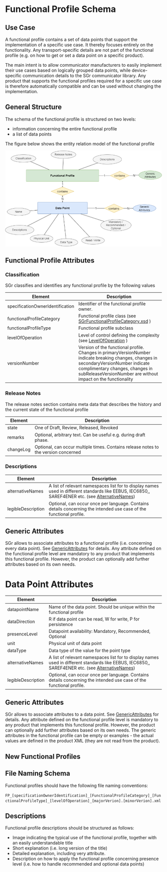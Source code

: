 # Functional Profile Schema

## Use Case

A functional profile contains a set of data points that support the implementation of a specific use case. It thereby
focuses entirely on the functionality. Any transport-specific details are not part of the functional profile (e.g.
on how to get or set a data point on a specific product).

The main intent is to allow communicator manufacturers to easily implement their use cases based on logically grouped data points, while device-specific communication details to the SGr communicator library. Any product that supports the functional profiles required for a specific use case is therefore  automatically compatible and can be used without changing the implementation.

## General Structure
The schema of the functional profile is structured on two levels:
- information concerning the entire functional profile
- a list of data points

The figure below shows the entity relation model of the functional profile

![Functional Profile Entity Relation](functionalProfile.drawio.png)

## Functional Profile Attributes

### Classification
SGr classifies and identifies any functional profile by the following values

| Element               | Description |
|-----------------------|-------------|
| specificationOwnerIdentification          | Identifier of the functional profile owner. |
| functionalProfileCategory | Functional profile class (see [SGrFunctionalProfileCategory.xsd](../SchemaDatabase/SGr/Generic/BaseType_FunctionalProfileCategory.xsd) ) |
| functionalProfileType       | Functional profile subclass |
| levelOfOperation   | Level of control defining the complexity (see [LevelOfOperation](LevelOfOperation.md) ) |
| versionNumber         | Version of the functional profile. Changes in primaryVersionNumber indicate breaking changes, changes in secondaryVersionNumber indicate complimentary changes, changes in subReleaseVersionNumber are without impact on the functionality | 

### Release Notes
The release notes section contains meta data that describes the history and the current state of the functional profile

| Element   | Description |
|-----------|-------------|
| state     | One of Draft, Review, Released, Revoked |
| remarks   | Optional, arbitrary text. Can be useful e.g. during draft phase. |
| changeLog | Optional, can occur multiple times. Contains release notes to the version concerned |

### Descriptions
| Element     | Description |
|-------------|-------------|
| alternativeNames  | A list of relevant namespaces list for to display names used in different standards like EEBUS, IEC6850,, SAREF4ENER etc. (see [AlternativeNames](AlternativeNames.md))|
| legibleDescription | Optional, can occur once per language. Contains details concerning the intended use case of the functional profile. |

## Generic Attributes
SGr allows to associate attributes to a functional profile (i.e. concerning every data point). See [GenericAttributes](GenericAttributes.md) for details. Any attribute defined on the functional profile level are mandatory to any product that implements this functional profile. However, the product can optionally add further attributes based on its own needs.

# Data Point Attributes
| Element     | Description |
|-------------|-------------|
| datapointName | Name of the data point. Should be unique within the functional profile |
| dataDirection | R if data point can be read, W for write, P for persistence |
| presenceLevel | Datapoint availability: Mandatory, Recommended, Optional |
| unit | Physical unit of data point |
| dataType |  Data type of the value for the point type |
| alternativeNames | A list of relevant namespaces list for to display names used in different standards like EEBUS, IEC6850,, SAREF4ENER etc. (see [AlternativeNames](AlternativeNames.md))|
| legibleDescription | Optional, can occur once per language. Contains details concerning the intended use case of the functional profile. |

## Generic Attributes
SGr allows to associate attributes to a data point. See [GenericAttributes](GenericAttributes.md) for details.
Any attribute defined on the functional profile level is mandatory to any product that implements this functional profile. However, the product can optionally add further attributes based on its own needs.
The generic attributes in the functional profile can be empty or examples - the actual values are defined in the product XML (they are not read from the product).

## New Functional Profiles

## File Naming Schema
Functional profiles should have the following file naming conventions:

`FP_[specificationOwnerIdentification]_[FunctionalProfileCategory]_[FunctionalProfileType]_[levelOfOperation]_[majorVerion].[minorVerion].xml`

## Descriptions
Functional profile descriptions should be structured as follows:
- Image indicating the typical use of the functional profile, together with an easily understandable title
- Short explanation (i.e. long version of the title)
- Detailed explanation, including very attribute.
- Description on how to apply the functional profile concerning presence level (i.e. how to handle recommended and optional data points)
